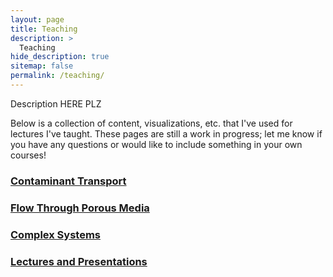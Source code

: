 ```yaml
---
layout: page
title: Teaching
description: >
  Teaching
hide_description: true
sitemap: false
permalink: /teaching/
---
```



Description HERE PLZ


Below is a collection of content, visualizations, etc. that I've used for lectures I've taught. These pages are still a work in progress; let me know if you have any questions or would like to include something in your own courses!  

### [Contaminant Transport](/teaching/book/intro.html)

### [Flow Through Porous Media](/teaching/book/flow-through-porous-media.html)

### [Complex Systems](/teaching/book/complexity-in-environmental-systems.html)

### [Lectures and Presentations](/teaching/book/lectures-and-presentations.html)


